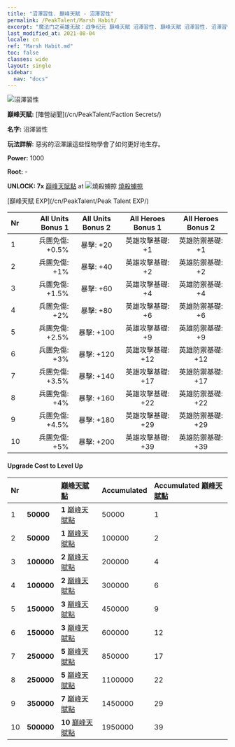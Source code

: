 ```yaml
---
title: "沼澤習性. 巔峰天賦 - 沼澤習性"
permalink: /PeakTalent/Marsh Habit/
excerpt: "魔法门之英雄无敌：战争纪元 巔峰天賦 沼澤習性. 巔峰天賦 沼澤習性. 沼澤習性"
last_modified_at: 2021-08-04
locale: cn
ref: "Marsh Habit.md"
toc: false
classes: wide
layout: single
sidebar:
  nav: "docs"
---
```


  ![沼澤習性](/images/pt/talent_3005.png)

  **巔峰天賦:** [陣營祕聞](/cn/PeakTalent/Faction Secrets/)

  **名字:** 沼澤習性

  **玩法詳解:** 惡劣的沼澤讓這些怪物學會了如何更好地生存。

  **Power:** 1000

  **Root:** -

  **UNLOCK: 7x** [巔峰天賦點](/cn/Items/con_934/) at ![燒殺擄掠](/images/pt/talent_3004.png) [燒殺擄掠](/cn/PeakTalent/Aggressor/)

  [巔峰天賦 EXP](/cn/PeakTalent/Peak Talent EXP/)

  | Nr | All Units Bonus 1 | All Units Bonus 2 | All Heroes Bonus 1 | All Heroes Bonus 2 |
  |:---|--------------:|:-------------:|:-------------:|:-------------:|
  | 1 | 兵團免傷: +0.5% | 暴擊: +20 | 英雄攻擊基礎: +1 | 英雄防禦基礎: +1 |
  | 2 | 兵團免傷: +1% | 暴擊: +40 | 英雄攻擊基礎: +2 | 英雄防禦基礎: +2 |
  | 3 | 兵團免傷: +1.5% | 暴擊: +60 | 英雄攻擊基礎: +4 | 英雄防禦基礎: +4 |
  | 4 | 兵團免傷: +2% | 暴擊: +80 | 英雄攻擊基礎: +6 | 英雄防禦基礎: +6 |
  | 5 | 兵團免傷: +2.5% | 暴擊: +100 | 英雄攻擊基礎: +9 | 英雄防禦基礎: +9 |
  | 6 | 兵團免傷: +3% | 暴擊: +120 | 英雄攻擊基礎: +12 | 英雄防禦基礎: +12 |
  | 7 | 兵團免傷: +3.5% | 暴擊: +140 | 英雄攻擊基礎: +17 | 英雄防禦基礎: +17 |
  | 8 | 兵團免傷: +4% | 暴擊: +160 | 英雄攻擊基礎: +22 | 英雄防禦基礎: +22 |
  | 9 | 兵團免傷: +4.5% | 暴擊: +180 | 英雄攻擊基礎: +29 | 英雄防禦基礎: +29 |
  | 10 | 兵團免傷: +5% | 暴擊: +200 | 英雄攻擊基礎: +39 | 英雄防禦基礎: +39 |


#### Upgrade Cost to Level Up

  | Nr | <i class="fas fa-coins"/> | [巔峰天賦點](/cn/Items/con_934/) | Accumulated <i class="fas fa-coins"/> | Accumulated [巔峰天賦點](/cn/Items/con_934/) |
  |:---|:--------------|:-------------|:-------------|:-------------|
  | 1 | **50000** | **1** [巔峰天賦點](/cn/Items/con_934/) | 50000 | 1 |
  | 2 | **50000** | **1** [巔峰天賦點](/cn/Items/con_934/) | 100000 | 2 |
  | 3 | **100000** | **2** [巔峰天賦點](/cn/Items/con_934/) | 200000 | 4 |
  | 4 | **100000** | **2** [巔峰天賦點](/cn/Items/con_934/) | 300000 | 6 |
  | 5 | **150000** | **3** [巔峰天賦點](/cn/Items/con_934/) | 450000 | 9 |
  | 6 | **150000** | **3** [巔峰天賦點](/cn/Items/con_934/) | 600000 | 12 |
  | 7 | **250000** | **5** [巔峰天賦點](/cn/Items/con_934/) | 850000 | 17 |
  | 8 | **250000** | **5** [巔峰天賦點](/cn/Items/con_934/) | 1100000 | 22 |
  | 9 | **350000** | **7** [巔峰天賦點](/cn/Items/con_934/) | 1450000 | 29 |
  | 10 | **500000** | **10** [巔峰天賦點](/cn/Items/con_934/) | 1950000 | 39 |
